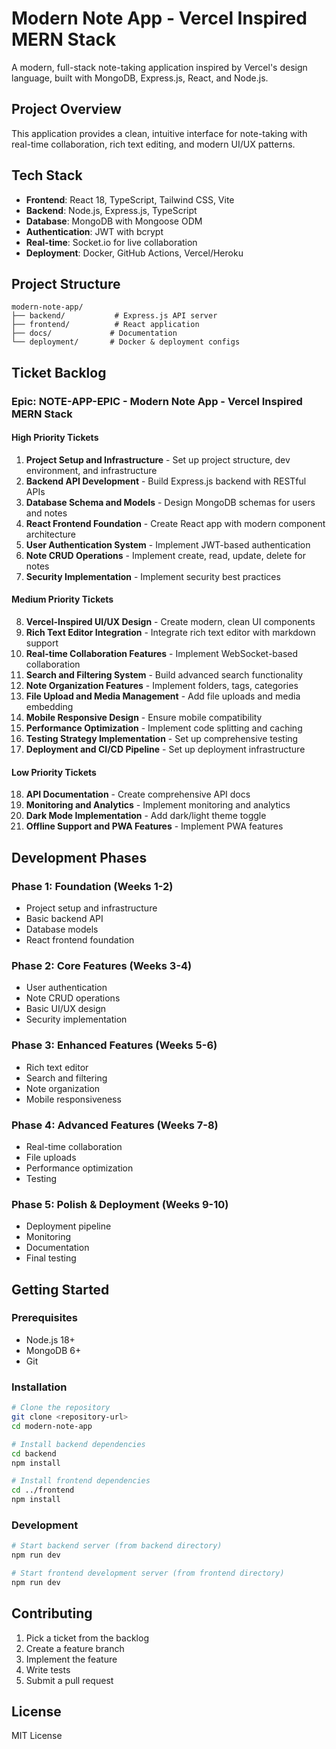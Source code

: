 # Modern Note App - Vercel Inspired MERN Stack

A modern, full-stack note-taking application inspired by Vercel's design language, built with MongoDB, Express.js, React, and Node.js.

## Project Overview

This application provides a clean, intuitive interface for note-taking with real-time collaboration, rich text editing, and modern UI/UX patterns.

## Tech Stack

- **Frontend**: React 18, TypeScript, Tailwind CSS, Vite
- **Backend**: Node.js, Express.js, TypeScript
- **Database**: MongoDB with Mongoose ODM
- **Authentication**: JWT with bcrypt
- **Real-time**: Socket.io for live collaboration
- **Deployment**: Docker, GitHub Actions, Vercel/Heroku

## Project Structure

```
modern-note-app/
├── backend/           # Express.js API server
├── frontend/          # React application
├── docs/             # Documentation
└── deployment/       # Docker & deployment configs
```

## Ticket Backlog

### Epic: NOTE-APP-EPIC - Modern Note App - Vercel Inspired MERN Stack

#### High Priority Tickets

1. **Project Setup and Infrastructure** - Set up project structure, dev environment, and infrastructure
2. **Backend API Development** - Build Express.js backend with RESTful APIs
3. **Database Schema and Models** - Design MongoDB schemas for users and notes
4. **React Frontend Foundation** - Create React app with modern component architecture
5. **User Authentication System** - Implement JWT-based authentication
6. **Note CRUD Operations** - Implement create, read, update, delete for notes
7. **Security Implementation** - Implement security best practices

#### Medium Priority Tickets

8. **Vercel-Inspired UI/UX Design** - Create modern, clean UI components
9. **Rich Text Editor Integration** - Integrate rich text editor with markdown support
10. **Real-time Collaboration Features** - Implement WebSocket-based collaboration
11. **Search and Filtering System** - Build advanced search functionality
12. **Note Organization Features** - Implement folders, tags, categories
13. **File Upload and Media Management** - Add file uploads and media embedding
14. **Mobile Responsive Design** - Ensure mobile compatibility
15. **Performance Optimization** - Implement code splitting and caching
16. **Testing Strategy Implementation** - Set up comprehensive testing
17. **Deployment and CI/CD Pipeline** - Set up deployment infrastructure

#### Low Priority Tickets

18. **API Documentation** - Create comprehensive API docs
19. **Monitoring and Analytics** - Implement monitoring and analytics
20. **Dark Mode Implementation** - Add dark/light theme toggle
21. **Offline Support and PWA Features** - Implement PWA features

## Development Phases

### Phase 1: Foundation (Weeks 1-2)
- Project setup and infrastructure
- Basic backend API
- Database models
- React frontend foundation

### Phase 2: Core Features (Weeks 3-4)
- User authentication
- Note CRUD operations
- Basic UI/UX design
- Security implementation

### Phase 3: Enhanced Features (Weeks 5-6)
- Rich text editor
- Search and filtering
- Note organization
- Mobile responsiveness

### Phase 4: Advanced Features (Weeks 7-8)
- Real-time collaboration
- File uploads
- Performance optimization
- Testing

### Phase 5: Polish & Deployment (Weeks 9-10)
- Deployment pipeline
- Monitoring
- Documentation
- Final testing

## Getting Started

### Prerequisites
- Node.js 18+
- MongoDB 6+
- Git

### Installation
```bash
# Clone the repository
git clone <repository-url>
cd modern-note-app

# Install backend dependencies
cd backend
npm install

# Install frontend dependencies
cd ../frontend
npm install
```

### Development
```bash
# Start backend server (from backend directory)
npm run dev

# Start frontend development server (from frontend directory)
npm run dev
```

## Contributing

1. Pick a ticket from the backlog
2. Create a feature branch
3. Implement the feature
4. Write tests
5. Submit a pull request

## License

MIT License